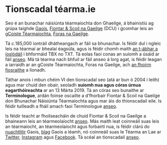 # Tionscadal téarma.ie

Seo é an bunachar náisiúnta téarmaíochta don Ghaeilge, á bhainistiú ag grúpa taighde [Gaois](https://www.gaois.ie/), [Fiontar & Scoil na Gaeilge](https://www.dcu.ie/fiontar_scoilnagaeilge/gaeilge/index.shtml) (DCU) i gcomhar leis an g[Coiste Téarmaíochta](https://www.forasnagaeilge.ie/fuinn/focloireacht/), [Foras na Gaeilge](https://www.gaeilge.ie/).

Tá <i>c.</i>185,000 iontráil dhátheangach ar fáil sa bhunachar. Is féidir dul i ngleic leis na téarmaí ar bhealaí éagsúla, agus is féidir chomh maith [an t-ábhar a íoslódáil](/ioslodail/) i bhformáid TBX no TXT. Tá eolas faoi conas an suíomh a úsáid ar fáil [anseo](/cabhair/conas-usaid.ga). Má tá téarma nach bhfuil ar fáil anseo á lorg agat, is féidir leagan a iarraidh ar an gCoiste Téarmaíochta, Foras na Gaeilge, ach [an fhoirm fiosraithe](/ceist/) a líonadh.

Táthar anois i mbun chéim VI den tionscadal seo (atá ar bun ó 2004 i leith) agus mar chuid den obair, seoladh **suíomh nua agus córas úrnua eagarthóireachta** ar an 13 Márta 2019. Tá an córas seo bunaithe ar **Terminologue**, ardán foinse oscailte a d’fhorbair Fiontar & Scoil na Gaeilge don Bhunachar Náisiúnta Téarmaíochta agus mar áis do thionscadail eile. Is féidir tuilleadh a fháil amach faoi Terminologue [anseo](http://www.terminologue.org/).

Is féidir teacht ar fhoilseacháin de chuid Fiontar & Scoil na Gaeilge a bhaineann leis an téarmeolaíocht [anseo](https://www.gaois.ie/eolas/ga/foilseachain/). Más maith leat coinneáil suas leis an téarmaíocht, an téarmeolaíocht agus forbairtí nua, is féidir clárú do [nuachtlitir](https://www.gaois.ie/email/ga/) Gaois, [blag](https://www.gaois.ie/blg/ga/) Gaois a léamh, nó coinneáil suas le Téarma an Lae ar [Twitter](https://twitter.com/tearma_ie), [Instagram](https://www.instagram.com/tearma_ie/) agus [Facebook](https://www.facebook.com/tearma.ie/). Tá scéal an tionscadail [anseo](/eolas/stair.ga).


